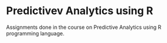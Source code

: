 # Predictivev Analytics using R
Assignments done in the course on Predictive Analytics using R programming language.
